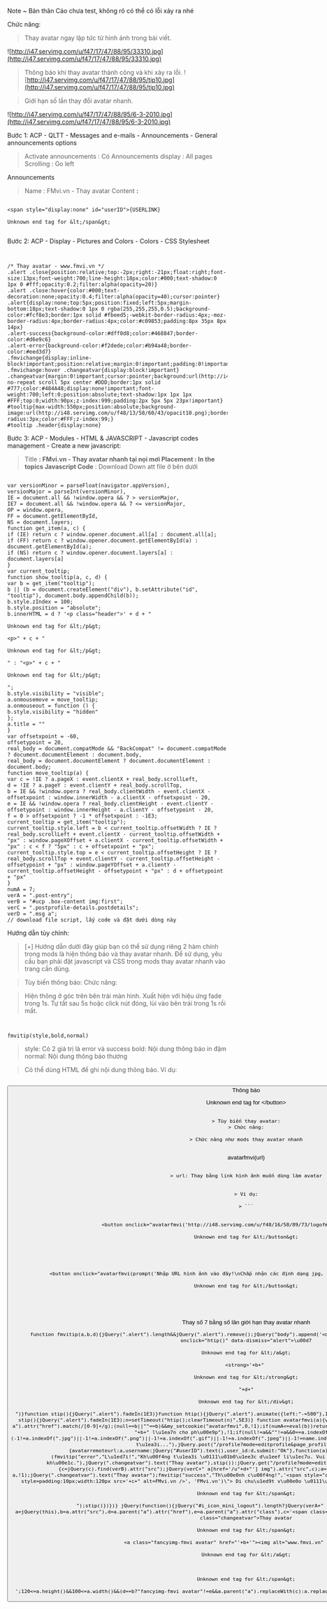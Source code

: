 Note ~ Bản thân Cáo chưa test, không rõ có thể có lỗi xảy ra nhé

Chức năng:

> Thay avatar ngay lập tức từ hình ảnh trong bài viết.

![http://i47.servimg.com/u/f47/17/47/88/95/33310.jpg](http://i47.servimg.com/u/f47/17/47/88/95/33310.jpg)

> Thông báo khi thay avatar thành công và khi xảy ra lỗi.
![http://i47.servimg.com/u/f47/17/47/88/95/tip10.jpg](http://i47.servimg.com/u/f47/17/47/88/95/tip10.jpg)


> Giới hạn số lần thay đổi avatar nhanh.

![http://i47.servimg.com/u/f47/17/47/88/95/6-3-2010.jpg](http://i47.servimg.com/u/f47/17/47/88/95/6-3-2010.jpg)

Bước 1: ACP - QLTT - Messages and e-mails - Announcements - General announcements options

> Activate announcements : Có
> Announcements display : All pages
> Scrolling : Go left


Announcements

> Name : FMvi.vn - Thay avatar
> Content **:**

```

<span style="display:none" id="userID">{USERLINK}

Unknown end tag for &lt;/span&gt;


```

Bước 2: ACP - Display - Pictures and Colors - Colors - CSS Stylesheet

```


/* Thay avatar - www.fmvi.vn */
.alert .close{position:relative;top:-2px;right:-21px;float:right;font-size:13px;font-weight:700;line-height:18px;color:#000;text-shadow:0 1px 0 #fff;opacity:0.2;filter:alpha(opacity=20)}
.alert .close:hover{color:#000;text-decoration:none;opacity:0.4;filter:alpha(opacity=40);cursor:pointer}
.alert{display:none;top:5px;position:fixed;left:5px;margin-bottom:18px;text-shadow:0 1px 0 rgba(255,255,255,0.5);background-color:#fcf8e3;border:1px solid #fbeed5;-webkit-border-radius:4px;-moz-border-radius:4px;border-radius:4px;color:#c09853;padding:8px 35px 8px 14px}
.alert-success{background-color:#dff0d8;color:#468847;border-color:#d6e9c6}
.alert-error{background-color:#f2dede;color:#b94a48;border-color:#eed3d7}
.fmvichange{display:inline-block!important;position:relative;margin:0!important;padding:0!important}
.fmvichange:hover .changeatvar{display:block!important}
.changeatvar{margin:0!important;cursor:pointer;background:url(http://i47.servimg.com/u/f47/17/47/88/95/profil11.png) no-repeat scroll 5px center #DDD;border:1px solid #777;color:#484A48;display:none!important;font-weight:700;left:0;position:absolute;text-shadow:1px 1px 1px #FFF;top:0;width:90px;z-index:999;padding:2px 5px 5px 23px!important}
#tooltip{max-width:550px;position:absolute;background-image:url(http://i48.servimg.com/u/f48/13/58/60/43/opacit10.png);border:0;padding:0;border-radius:3px;color:#FFF;z-index:99;}
#tooltip .header{display:none}

```

Bước 3: ACP - Modules - HTML & JAVASCRIPT - Javascript codes management - Create a new javascript:

> Title **: FMvi.vn - Thay avatar nhanh tại nọi mơi
> Placement : In the topics
> Javascript Code** : Download Down att file ở bên dưới
```

var versionMinor = parseFloat(navigator.appVersion),
versionMajor = parseInt(versionMinor),
IE = document.all && !window.opera && 7 > versionMajor,
IE7 = document.all && !window.opera && 7 <= versionMajor,
OP = window.opera,
FF = document.getElementById,
NS = document.layers;
function get_item(a, c) {
if (IE) return c ? window.opener.document.all[a] : document.all[a];
if (FF) return c ? window.opener.document.getElementById(a) : document.getElementById(a);
if (NS) return c ? window.opener.document.layers[a] : document.layers[a]
}
var current_tooltip;
function show_tooltip(a, c, d) {
var b = get_item("tooltip");
b || (b = document.createElement("div"), b.setAttribute("id", "tooltip"), document.body.appendChild(b));
b.style.zIndex = 100;
b.style.position = "absolute";
b.innerHTML = d ? '<p class="header">' + d + "

Unknown end tag for &lt;/p&gt;

<p>" + c + "

Unknown end tag for &lt;/p&gt;

" : "<p>" + c + "

Unknown end tag for &lt;/p&gt;

";
b.style.visibility = "visible";
a.onmousemove = move_tooltip;
a.onmouseout = function () {
b.style.visibility = "hidden"
};
a.title = ""
}
var offsetxpoint = -60,
offsetypoint = 20,
real_body = document.compatMode && "BackCompat" != document.compatMode ? document.documentElement : document.body,
real_body = document.documentElement ? document.documentElement : document.body;
function move_tooltip(a) {
var c = !IE ? a.pageX : event.clientX + real_body.scrollLeft,
d = !IE ? a.pageY : event.clientY + real_body.scrollTop,
b = IE && !window.opera ? real_body.clientWidth - event.clientX - offsetxpoint : window.innerWidth - a.clientX - offsetxpoint - 20,
e = IE && !window.opera ? real_body.clientHeight - event.clientY - offsetypoint : window.innerHeight - a.clientY - offsetypoint - 20,
f = 0 > offsetxpoint ? -1 * offsetxpoint : -1E3;
current_tooltip = get_item("tooltip");
current_tooltip.style.left = b < current_tooltip.offsetWidth ? IE ? real_body.scrollLeft + event.clientX - current_tooltip.offsetWidth + "px" : window.pageXOffset + a.clientX - current_tooltip.offsetWidth + "px" : c < f ? "5px" : c + offsetxpoint + "px";
current_tooltip.style.top = e < current_tooltip.offsetHeight ? IE ? real_body.scrollTop + event.clientY - current_tooltip.offsetHeight - offsetypoint + "px" : window.pageYOffset + a.clientY - current_tooltip.offsetHeight - offsetypoint + "px" : d + offsetypoint + "px"
}
numA = 7;
verA = ".post-entry";
verB = "#ucp .box-content img:first";
verC = ".postprofile-details.postdetails";
verD = ".msg a";
// download file script, lấy code và đặt dưới dòng này
```


Hướng dẫn tùy chỉnh:
> [+] Hướng dẫn dưới đây giúp bạn có thể sử dụng riêng 2 hàm chính trong mods là hiện thông báo và thay avatar nhanh. Để sử dụng, yêu cầu bạn phải đặt javascript và CSS trong mods thay avatar nhanh vào trang cần dùng.

> Tùy biến thông báo:
> Chức năng:

> Hiện thông ở góc trên bên trái màn hình.
> Xuất hiện với hiệu ứng fade trong 1s.
> Tự tắt sau 5s hoặc click nút đóng, lùi vào bên trái trong 1s rồi mất.


```


fmvitip(style,bold,normal)
```

> style: Có 2 giá trị là error và success
> bold: Nội dung thông báo in đậm
> normal: Nội dung thông báo thương


> Có thể dùng HTML để ghi nội dung thông báo.
> Ví dụ:

> ```

<button onclick="fmvitip('error', 'Lỗi!', 'Không tải được dữ liệu.')">Thông báo

Unknown end tag for &lt;/button&gt;



```

> Tùy biến thay avatar:
> Chức năng:

> Chức năng như mods thay avatar nhanh


```


avatarfmvi(url)
```

> url: Thay bằng link hình ảnh muốn dùng làm avatar


> Ví dụ:

> ```


<button onclick="avatarfmvi('http://i48.servimg.com/u/f48/16/58/89/73/logofm12.png')">Thay avatar

Unknown end tag for &lt;/button&gt;



```
```


<button onclick="avatarfmvi(prompt('Nhập URL hình ảnh vào đây!\nChấp nhận các định dạng jpg, jpeg, gif, png, bmp', ''))">Thay avatar

Unknown end tag for &lt;/button&gt;





```

Thay số 7 bằng số lần giới hạn thay avatar nhanh


```
function fmvitip(a,b,d){jQuery(".alert").length&&jQuery(".alert").remove();jQuery("body").append('<div class="alert alert-'+a+'"><a class="close" onclick="htip()" data-dismiss="alert">\u00d7

Unknown end tag for &lt;/a&gt;

<strong>'+b+" 

Unknown end tag for &lt;/strong&gt;

"+d+"

Unknown end tag for &lt;/div&gt;

")}function stip(){jQuery(".alert").fadeIn(1E3)}function htip(){jQuery(".alert").animate({left:"-=500"},1E3,function(){jQuery(".alert").remove()})}function stip(){jQuery(".alert").fadeIn(1E3);n=setTimeout("htip();clearTimeout(n)",5E3)} function avatarfmvi(a){var b=my_getcookie("avatarfmvi"),d=jQuery("#userID a").attr("href").match(/[0-9]+/g);(null==b||""==b)&&my_setcookie("avatarfmvi",0,!1);if(numA<=eval(b))return alert("B\u1ea1n \u0111\u00e3 thay avatar h\u1ebft "+b+" l\u1ea7n cho ph\u00e9p"),!1;if(null!=a&&""!=a&&0==a.indexOf("http")&&(-1!=a.indexOf(".jpg")||-1!=a.indexOf(".png")||-1!=a.indexOf(".gif")||-1!=a.indexOf(".jpeg")||-1!=name.indexOf(".bmp")))jQuery(".changeatvar").text("\u0110ang t\u1ea3i..."),jQuery.post("/profile?mode=editprofile&page_profil=avatars", {avatarremoteurl:a,username:jQuery("#userID").text(),user_id:d,submit:"Ok"},function(a){2!=jQuery(a).find(verD).length?(fmvitip("error","L\u1ed7i!","Kh\u00f4ng t\u1ea3i \u0111\u01b0\u1ee3c d\u1eef li\u1ec7u. Vui l\u00f2ng ch\u1ecdn h\u00ecnh \u1ea3nh kh\u00e1c."),jQuery(".changeatvar").text("Thay avatar"),stip()):jQuery.get("/profile?mode=editprofile&page_profil=avatars",function(c){c=jQuery(c).find(verB).attr("src");jQuery(verC+" a[href='/u"+d+"'] img").attr("src",c);a=eval(b)+1;my_setcookie("avatarfmvi", a,!1);jQuery(".changeatvar").text("Thay avatar");fmvitip("success","Th\u00e0nh c\u00f4ng!",'<span style="cursor: help" onmouseover="show_tooltip(this, \'<img style=padding:10px;width:120px src='+c+" alt=FMvi.vn />', 'FMvi.vn')\"> Di chu\u1ed9t v\u00e0o \u0111\u00e2y \u0111\u1ec3 xem Avatar c\u1ee7a b\u1ea1n.

Unknown end tag for &lt;/span&gt;

");stip()})})} jQuery(function(){jQuery("#i_icon_mini_logout").length?jQuery(verA+" img").mouseover(function(){var a=jQuery(this),b=a.attr("src"),d=a.parent("a").attr("href"),e=a.parent("a").attr("class"),c='<span class="fmvichange"><span onClick="avatarfmvi(\''+b+'\')" class="changeatvar">Thay avatar

Unknown end tag for &lt;/span&gt;

<a class="fancyimg-fmvi avatar" href="'+b+'"><img alt="www.fmvi.vn" src="'+b+'" />

Unknown end tag for &lt;/a&gt;



Unknown end tag for &lt;/span&gt;

';120<=a.height()&&100<=a.width()&&(d==b?"fancyimg-fmvi avatar"!=e&&a.parent("a").replaceWith(c):a.replaceWith(c))}): my_setcookie("avatarfmvi",0,!1)});```